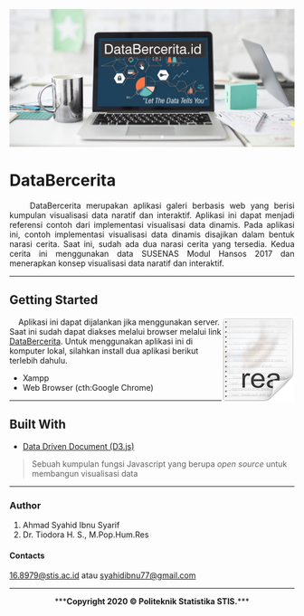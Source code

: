 ![bekgron](img/bekgronn5.jpg?raw=true)

# DataBercerita
<p align="justify"> &nbsp;&nbsp;&nbsp; DataBercerita merupakan aplikasi galeri berbasis web yang berisi kumpulan visualisasi data naratif dan interaktif. Aplikasi ini dapat menjadi referensi contoh dari implementasi visualisasi data dinamis. Pada aplikasi ini, contoh implementasi visualisasi data dinamis disajikan dalam bentuk narasi cerita. Saat ini, sudah ada dua narasi cerita yang tersedia. Kedua cerita ini menggunakan data SUSENAS Modul Hansos 2017 dan menerapkan konsep visualisasi data naratif dan interaktif.</p>

---

## Getting Started

<img src="img/icon.png" align="right" />
 
&nbsp;&nbsp;&nbsp; Aplikasi ini dapat dijalankan jika menggunakan server. Saat ini sudah dapat diakses melalui browser melalui link [DataBercerita](syahidibnoe.github.io/databercerita.id).
Untuk menggunakan aplikasi ini di komputer lokal, silahkan install dua aplikasi berikut terlebih dahulu.

- Xampp
- Web Browser (cth:Google Chrome)

---

## Built With

* [Data Driven Document (D3.js)](d3js.org/)
>Sebuah kumpulan fungsi Javascript yang berupa _open source_ untuk membangun visualisasi data 

---

### Author
1. Ahmad Syahid Ibnu Syarif
2. Dr. Tiodora H. S., M.Pop.Hum.Res

#### Contacts
16.8979@stis.ac.id atau syahidibnu77@gmail.com

---

<p align="center"> ***<b>Copyright 2020 © Politeknik Statistika STIS.</b>*** </p>
